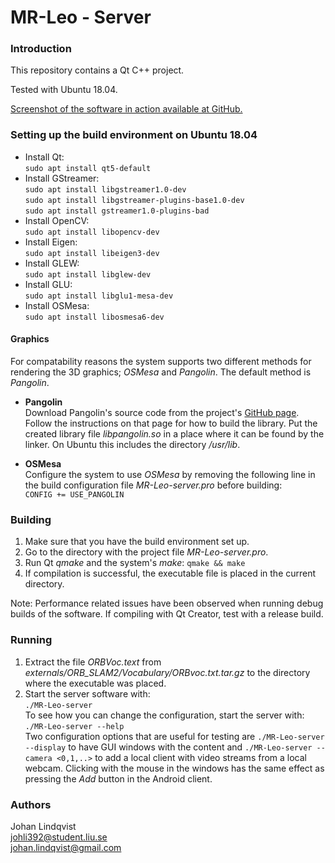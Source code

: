 MR-Leo - Server
========================

### Introduction
This repository contains a Qt C++ project.

Tested with Ubuntu 18.04.

[Screenshot of the software in action available at GitHub.](https://github.com/johanokl/MREdge-server/blob/media/screenshots/screenshot1.png?raw=true) 

### Setting up the build environment on Ubuntu 18.04
* Install Qt:  
  ```sudo apt install qt5-default```  
* Install GStreamer:  
  ```sudo apt install libgstreamer1.0-dev```  
  ```sudo apt install libgstreamer-plugins-base1.0-dev```  
  ```sudo apt install gstreamer1.0-plugins-bad```
* Install OpenCV:  
 ```sudo apt install libopencv-dev```
* Install Eigen:  
 ```sudo apt install libeigen3-dev```
* Install GLEW:  
 ```sudo apt install libglew-dev```
* Install GLU:  
 ```sudo apt install libglu1-mesa-dev```
* Install OSMesa:  
 ```sudo apt install libosmesa6-dev```


#### Graphics
For compatability reasons the system supports two different methods for rendering the 3D graphics; _OSMesa_ and _Pangolin_. The default method is _Pangolin_.   

* **Pangolin**  
Download Pangolin's source code from the project's [GitHub page](https://github.com/stevenlovegrove/Pangolin).  
Follow the instructions on that page for how to build the library. Put the created library file _libpangolin.so_ in a place where it can be found by the linker. On Ubuntu this includes the directory _/usr/lib_.

* **OSMesa**  
Configure the system to use _OSMesa_ by removing the following line in the build configuration file _MR-Leo-server.pro_ before building:  
```CONFIG += USE_PANGOLIN```
 
### Building
1. Make sure that you have the build environment set up.
2. Go to the directory with the project file _MR-Leo-server.pro_.
3. Run Qt _qmake_ and the system's _make_: ```qmake && make```  
4. If compilation is successful, the executable file is placed in the current directory.

Note: Performance related issues have been observed when running debug builds of the software. If compiling with Qt Creator, test with a release build.


### Running
1. Extract the file _ORBVoc.text_ from _externals/ORB_SLAM2/Vocabulary/ORBvoc.txt.tar.gz_ to the directory where the executable was placed.  
2. Start the server software with:   
```./MR-Leo-server```  
To see how you can change the configuration, start the server with:  
```./MR-Leo-server --help```  
Two configuration options that are useful for testing are ```./MR-Leo-server --display``` to have GUI windows with the content and ```./MR-Leo-server --camera <0,1,..>``` to add a local client with video streams from a local webcam. Clicking with the mouse in the windows has the same effect as pressing the _Add_ button in the Android client.

### Authors
Johan Lindqvist  
johli392@student.liu.se  
johan.lindqvist@gmail.com  


